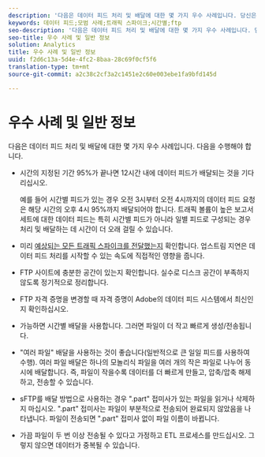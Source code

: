 ```yaml
---
description: '다음은 데이터 피드 처리 및 배달에 대한 몇 가지 우수 사례입니다. 당신은 '
keywords: 데이터 피드;모범 사례;트래픽 스파이크;시간별;ftp
seo-description: '다음은 데이터 피드 처리 및 배달에 대한 몇 가지 우수 사례입니다. 당신은 '
seo-title: 우수 사례 및 일반 정보
solution: Analytics
title: 우수 사례 및 일반 정보
uuid: f2d6c13a-5d4e-4fc2-8baa-28c69f0cf5f6
translation-type: tm+mt
source-git-commit: a2c38c2cf3a2c1451e2c60e003ebe1fa9bfd145d

---
```



# 우수 사례 및 일반 정보

다음은 데이터 피드 처리 및 배달에 대한 몇 가지 우수 사례입니다. 다음을 수행해야 합니다.

* 시간의 지정된 기간 95%가 끝나면 12시간 내에 데이터 피드가 배달되는 것을 기다리십시오.

   예를 들어 시간별 피드가 있는 경우 오전 3시부터 오전 4시까지의 데이터 피드 요청은 해당 시간의 오후 4시 95%까지 배달되어야 합니다. 트래픽 볼륨이 높은 보고서 세트에 대한 데이터 피드는 특히 시간별 피드가 아니라 일별 피드로 구성되는 경우 처리 및 배달하는 데 시간이 더 오래 걸릴 수 있습니다.
* 미리 [예상되는 모든 트래픽 스파이크를 전달했는지](https://marketing.adobe.com/resources/help/en_US/reference/t_traffic_schedule_spike.html) 확인합니다. 업스트림 지연은 데이터 피드 처리를 시작할 수 있는 속도에 직접적인 영향을 줍니다.
* FTP 사이트에 충분한 공간이 있는지 확인합니다. 실수로 디스크 공간이 부족하지 않도록 정기적으로 정리합니다.
* FTP 자격 증명을 변경할 때 자격 증명이 Adobe의 데이터 피드 시스템에서 최신인지 확인하십시오.
* 가능하면 시간별 배달을 사용합니다. 그러면 파일이 더 작고 빠르게 생성/전송됩니다.
* "여러 파일" 배달을 사용하는 것이 좋습니다(일반적으로 큰 일일 피드를 사용하여 수행). 여러 파일 배달은 하나의 모놀리식 파일을 여러 개의 작은 파일로 나누어 동시에 배달합니다. 즉, 파일이 작을수록 데이터를 더 빠르게 만들고, 압축/압축 해제하고, 전송할 수 있습니다.
* sFTP를 배달 방법으로 사용하는 경우 ".part" 접미사가 있는 파일을 읽거나 삭제하지 마십시오. ".part" 접미사는 파일이 부분적으로 전송되어 완료되지 않았음을 나타냅니다. 파일이 전송되면 ".part" 접미사 없이 파일 이름이 바뀝니다.
* 가끔 파일이 두 번 이상 전송될 수 있다고 가정하고 ETL 프로세스를 만드십시오. 그렇지 않으면 데이터가 중복될 수 있습니다.
